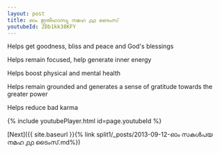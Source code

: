 ```yaml
---
layout: post
title: ഓം ഇതിഹാസ്യ നമഹ ൧൧ ടൈംസ്
youtubeId: ZDb1kk38KFY
---
```

 
 
Helps get goodness, bliss and peace and God's blessings
 
Helps remain focused, help generate inner energy 
 
Helps boost physical and mental health 
 
Helps remain grounded and generates a sense of gratitude towards the greater power 
 
Helps reduce bad karma
 
 
 
 


{% include youtubePlayer.html id=page.youtubeId %}
 
[Next]({{ site.baseurl }}{% link  split1/_posts/2013-09-12-ഓം സകൾപയ നമഹ ൧൧ ടൈംസ്.md%})
 
